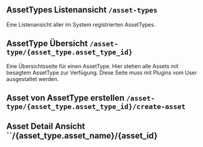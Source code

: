 ## AssetTypes Listenansicht ``/asset-types``
Eine Listenansicht aller im System registrierten AssetTypes. 

## AssetType Übersicht ``/asset-type/{asset_type.asset_type_id}``
Eine Übersichtsseite für einen AssetType. Hier stehen alle Assets mit besagtem AssetType zur Verfügung. Diese Seite muss mit Plugins vom User ausgestaltet werden.

## Asset von AssetType erstellen ``/asset-type/{asset_type.asset_type_id}/create-asset``

## Asset Detail Ansicht ``/{asset_type.asset_name}/{asset_id}
